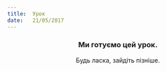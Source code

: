 ```yaml
---
title:  Урок
date:   21/05/2017
---
```


### <center>Ми готуємо цей урок.</center>
<center>Будь ласка, зайдіть пізніше.</center>